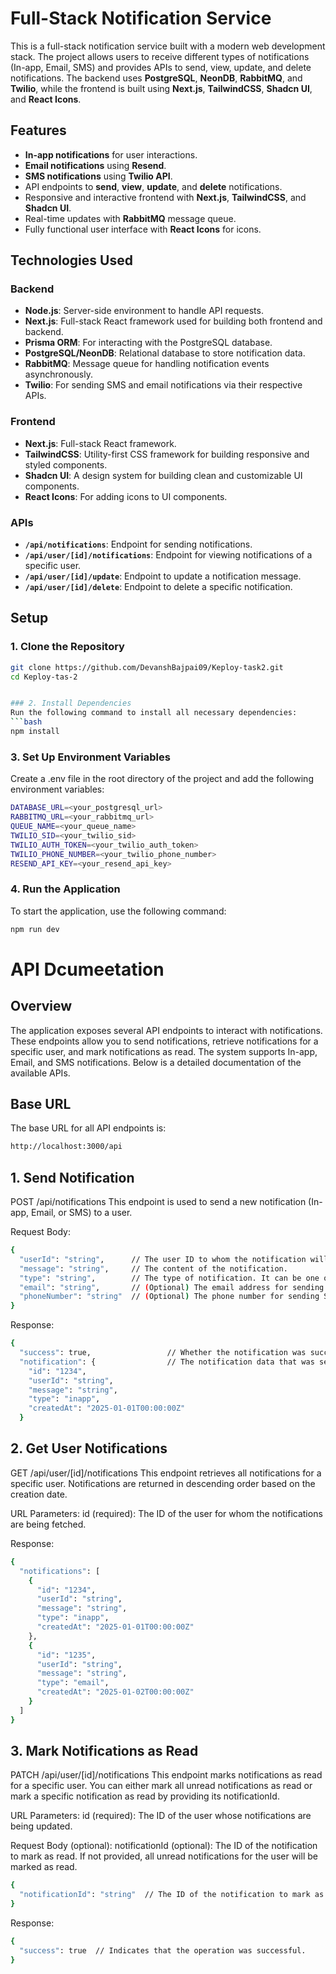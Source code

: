 # Full-Stack Notification Service

This is a full-stack notification service built with a modern web development stack. The project allows users to receive different types of notifications (In-app, Email, SMS) and provides APIs to send, view, update, and delete notifications. The backend uses **PostgreSQL**, **NeonDB**, **RabbitMQ**, and **Twilio**, while the frontend is built using **Next.js**, **TailwindCSS**, **Shadcn UI**, and **React Icons**.

## Features

- **In-app notifications** for user interactions.
- **Email notifications** using **Resend**.
- **SMS notifications** using **Twilio API**.
- API endpoints to **send**, **view**, **update**, and **delete** notifications.
- Responsive and interactive frontend with **Next.js**, **TailwindCSS**, and **Shadcn UI**.
- Real-time updates with **RabbitMQ** message queue.
- Fully functional user interface with **React Icons** for icons.

## Technologies Used

### Backend
- **Node.js**: Server-side environment to handle API requests.
- **Next.js**: Full-stack React framework used for building both frontend and backend.
- **Prisma ORM**: For interacting with the PostgreSQL database.
- **PostgreSQL/NeonDB**: Relational database to store notification data.
- **RabbitMQ**: Message queue for handling notification events asynchronously.
- **Twilio**: For sending SMS and email notifications via their respective APIs.

### Frontend
- **Next.js**: Full-stack React framework.
- **TailwindCSS**: Utility-first CSS framework for building responsive and styled components.
- **Shadcn UI**: A design system for building clean and customizable UI components.
- **React Icons**: For adding icons to UI components.

### APIs
- **`/api/notifications`**: Endpoint for sending notifications.
- **`/api/user/[id]/notifications`**: Endpoint for viewing notifications of a specific user.
- **`/api/user/[id]/update`**: Endpoint to update a notification message.
- **`/api/user/[id]/delete`**: Endpoint to delete a specific notification.

## Setup

### 1. Clone the Repository

```bash
git clone https://github.com/DevanshBajpai09/Keploy-task2.git
cd Keploy-tas-2


### 2. Install Dependencies
Run the following command to install all necessary dependencies:
```bash 
npm install
```  
### 3. Set Up Environment Variables
Create a .env file in the root directory of the project and add the following environment variables:
```bash 
DATABASE_URL=<your_postgresql_url>
RABBITMQ_URL=<your_rabbitmq_url>
QUEUE_NAME=<your_queue_name>
TWILIO_SID=<your_twilio_sid>
TWILIO_AUTH_TOKEN=<your_twilio_auth_token>
TWILIO_PHONE_NUMBER=<your_twilio_phone_number>
RESEND_API_KEY=<your_resend_api_key>
```

### 4. Run the Application
To start the application, use the following command:

```bash 
npm run dev
```

# API Dcumeetation

## Overview
The application exposes several API endpoints to interact with notifications. These endpoints allow you to send notifications, retrieve notifications for a specific user, and mark notifications as read. The system supports In-app, Email, and SMS notifications. Below is a detailed documentation of the available APIs.

## Base URL
The base URL for all API endpoints is:

```bash 
http://localhost:3000/api
```

## 1. Send Notification

POST /api/notifications
This endpoint is used to send a new notification (In-app, Email, or SMS) to a user.

Request Body:

```bash 
{
  "userId": "string",      // The user ID to whom the notification will be sent.
  "message": "string",     // The content of the notification.
  "type": "string",        // The type of notification. It can be one of: "inapp", "email", "sms".
  "email": "string",       // (Optional) The email address for sending email notifications.
  "phoneNumber": "string"  // (Optional) The phone number for sending SMS notifications.
}
```

Response:

```bash 
{
  "success": true,                 // Whether the notification was successfully enqueued.
  "notification": {                // The notification data that was sent.
    "id": "1234",
    "userId": "string",
    "message": "string",
    "type": "inapp",
    "createdAt": "2025-01-01T00:00:00Z"
  }

```

## 2. Get User Notifications
GET /api/user/[id]/notifications
This endpoint retrieves all notifications for a specific user. Notifications are returned in descending order based on the creation date.

URL Parameters:
id (required): The ID of the user for whom the notifications are being fetched.

Response:

```bash 
{
  "notifications": [
    {
      "id": "1234",
      "userId": "string",
      "message": "string",
      "type": "inapp",
      "createdAt": "2025-01-01T00:00:00Z"
    },
    {
      "id": "1235",
      "userId": "string",
      "message": "string",
      "type": "email",
      "createdAt": "2025-01-02T00:00:00Z"
    }
  ]
}

```

## 3. Mark Notifications as Read

PATCH /api/user/[id]/notifications
This endpoint marks notifications as read for a specific user. You can either mark all unread notifications as read or mark a specific notification as read by providing its notificationId.

URL Parameters:
id (required): The ID of the user whose notifications are being updated.

Request Body (optional):
notificationId (optional): The ID of the notification to mark as read. If not provided, all unread notifications for the user will be marked as read.

```bash 
{
  "notificationId": "string"  // The ID of the notification to mark as read.
}
```

Response:
```bash 
{
  "success": true  // Indicates that the operation was successful.
}
```




